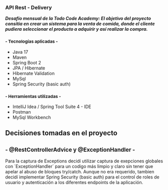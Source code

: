 ### API Rest - Delivery

***Desafio mensual de la Todo Code Academy: El objetivo del proyecto consitia en crear un sistema para la venta de comida, donde 
el cliente pudiera seleccionar el producto a adquirir y así realizar la compra.***

### <sub> - Tecnologías aplicadas - </sub>

- Java 17
- Maven
- Spring Boot 2
- JPA / Hibernate
- Hibernate Validation 
- MySql
- Spring Security (basic auth)

### <sub> - Herramientas utilizadas - </sub>

- IntelliJ Idea / Spring Tool Suite 4 - IDE
- Postman
- MySql Workbench

## Decisiones tomadas en el proyecto

 ## <sub> - @RestControllerAdvice y @ExceptionHandler - </sub>
 
 Para la captura de Exceptions decidí utilizar captura de exepciones globales con ´ExceptionHandler´ para un codigo más limpio y
 claro sin tener que apelar al abuso de bloques try/catch.
  Aunque no era requerido, tambien decidí implementar Spring Security (basic auth) para el control de roles de usuario y autenticación
  a los diferentes endpoints de la aplicación.
